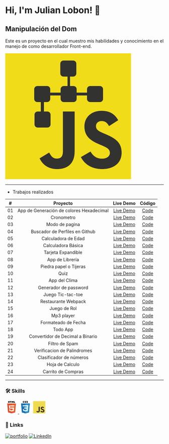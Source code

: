 # Hi, I'm Julian Lobon! 👋

## Manipulación del Dom  

Este es un proyecto en el cual muestro mis habilidades y conocimiento en el manejo de como
desarrollador Front-end.

![DOM](/img/dom.png)

---

* Trabajos realizados

|   #     |         Proyecto    |       Live Demo  | Código   |
|   :-:   |         :-:         |           :-:    |   :-:  |
|   01    | App de Generación de colores Hexadecimal | [Live Demo](https://colores-hexadecimal.vercel.app/) |[Code](https://github.com/Lobonjulian/Manipulacion-del-Dom/tree/main/Codigo%20Hexadecimal)|
|   02    | Cronometro | [Live Demo](https://cronometro-527.netlify.app/) |[Code](https://github.com/Lobonjulian/Manipulacion-del-Dom/tree/main/Cronometro) |
|   03    | Modo de pagina | [Live Demo](https://mododepagina.netlify.app/) |[Code](https://github.com/Lobonjulian/Manipulacion-del-Dom/tree/main/modo%20de%20pagina) |
|   04    | Buscador de Perfiles en Github |  [Live Demo](https://buscadordeperfilengithub.netlify.app/) |[Code](https://github.com/Lobonjulian/Manipulacion-del-Dom/tree/main/GitHub%20api)|
|   05    | Calculadora de Edad | [Live Demo](https://calculo-de-edad.netlify.app/) |[Code](https://github.com/Lobonjulian/Manipulacion-del-Dom/tree/main/calculadora%20de%20edad) |
|   06    | Calculadora Básica | [Live Demo](https://calculadora-527.netlify.app/)|[Code](https://github.com/Lobonjulian/Manipulacion-del-Dom/tree/main/Calculadora) |
|   07    | Tarjeta Expandible | [Live Demo](https://tarjeta-expandible.vercel.app/) |[Code](https://github.com/Lobonjulian/Manipulacion-del-Dom/tree/main/Tarjeta%20Expandible) |
|   08    | App de Librería    | [Live Demo](https://libreria-527.netlify.app/)  |[Code](https://github.com/Lobonjulian/Manipulacion-del-Dom/tree/main/ebook) |
|   09    | Piedra papel o Tijeras| [Live Demo](https://juego-de-piedra-papel-o-tijeras.vercel.app/)| [Code](https://github.com/Lobonjulian/Manipulacion-del-Dom/tree/main/Piedra%20papel%20O%20tijeras)|
|   10    | Quiz  | [Live Demo](https)| [Code](https://github.com/Lobonjulian/Manipulacion-del-Dom/tree/main/Quiz)|
|   11    | App del Clima| [Live Demo](https://climacol.netlify.app/) | [Code](https://github.com/Lobonjulian/Manipulacion-del-Dom/tree/main/App%20clima)|
|   12    | Generador de password| [Live Demo](https://julianlobon.netlify.app/) | [Code](https://github.com/Lobonjulian/Manipulacion-del-Dom/tree/main/Generador%20de%20password)|
|   13   |  Juego Tic-tac-toe| [Live Demo](https://tic-tac-toe-jl.netlify.app/) | [Code](https://github.com/Lobonjulian/Manipulacion-del-Dom/tree/main/Juego%20Tic%20Tac)|
|   14    |  Restaurante Webpack| [Live Demo](https://restaurante-webpack-jl.netlify.app/) | [Code](https://github.com/Lobonjulian/Manipulacion-del-Dom/tree/main/Restaurante)|
|   15    | Juego de Rol      | [Live Demo](https://juego-de-rol-jl.netlify.app/) | [Code](https://github.com/Lobonjulian/Manipulacion-del-Dom/tree/main/Juego%20de%20Rol)|
|   16    | Mp3 player | [Live Demo](https://mp3-player-jl.netlify.app/) | [Code](https://github.com/Lobonjulian/Manipulacion-del-Dom/tree/main/Mp3%20Player)|
|   17    | Formateado de Fecha  | [Live Demo](https://formateador-de-tiempo-jl.netlify.app/) | [Code](https://github.com/Lobonjulian/Manipulacion-del-Dom/tree/main/Fotmateador%20de%20Fechas)|
|   18    | Todo App        | [Live Demo](https://todo-app-jl.netlify.app/) | [Code](https://github.com/Lobonjulian/Manipulacion-del-Dom/tree/main/Todo%20app)|
|   19    | Convertidor de Decimal a Binario | [Live Demo](https://convertidor-de-decimal-a-binario-jl.netlify.app/) | [Code](https://github.com/Lobonjulian/Manipulacion-del-Dom/tree/main/Convertidor%20de%20Decimal%20a%20Binario)|
|   20    | Filtro de Spam    | [Live Demo](https://filtro-de-spam-jl.netlify.app/) | [Code](https://github.com/Lobonjulian/Manipulacion-del-Dom/tree/main/Filtro%20de%20spam)|
|   21    | Verificacion de Palindromes | [Live Demo](https://verificador-de-palindromes-jl.netlify.app/) | [Code](https://github.com/Lobonjulian/Manipulacion-del-Dom/tree/main/Verificacion%20de%20Palindromes)|
|   22  | Clasificador de números | [Live Demo](https://clasificador-de-numeros-jl.netlify.app/) | [Code](https://github.com/Lobonjulian/Manipulacion-del-Dom/tree/main/Clasificador%20de%20numeros)|
|   23  | Hoja de Calculo | [Live Demo](https://hoja-de-calculo-jl.netlify.app/) | [Code](https://github.com/Lobonjulian/Manipulacion-del-Dom/tree/main/hoja%20de%20calculo)|
|   24  | Carrito de Compras | [Live Demo](https://carrito-de-compras-jl.netlify.app/) | [Code](https://github.com/Lobonjulian/Manipulacion-del-Dom/tree/main/Carrito%20de%20Compras)|

---

### 🛠 Skills

<p align="left">
<a href="https://www.w3.org/html/" target="_blank" rel="noreferrer"><img src="https://raw.githubusercontent.com/devicons/devicon/master/icons/html5/html5-original-wordmark.svg" alt="html5" width="40" height="40"/> </a>
<a href="https://www.w3schools.com/css/" target="_blank" rel="noreferrer"> <img src="https://raw.githubusercontent.com/devicons/devicon/master/icons/css3/css3-original-wordmark.svg" alt="css3" width="40" height="40"/></a>
<a href="https://developer.mozilla.org/en-US/docs/Web/JavaScript" target="_blank" rel="noreferrer"> <img src="https://raw.githubusercontent.com/devicons/devicon/master/icons/javascript/javascript-original.svg" alt="javascript" width="40" height="40"/></a>
</p>

### 🔗 Links

[![portfolio](https://img.shields.io/badge/my_portfolio-000?style=for-the-badge&logo=ko-fi&logoColor=white)](https://jl-portfolio-cv.netlify.app)
[![LinkedIn](https://img.shields.io/badge/linkedin-0A66C2?style=for-the-badge&logo=linkedin&logoColor=white)](https://www.linkedin.com/in/julian-aguilar-)